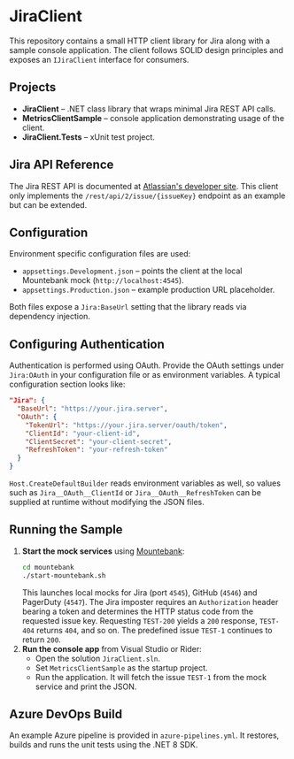 # JiraClient

This repository contains a small HTTP client library for Jira along with a sample console application. The client follows SOLID design principles and exposes an `IJiraClient` interface for consumers.

## Projects

- **JiraClient** – .NET class library that wraps minimal Jira REST API calls.
- **MetricsClientSample** – console application demonstrating usage of the client.
- **JiraClient.Tests** – xUnit test project.

## Jira API Reference

The Jira REST API is documented at [Atlassian's developer site](https://developer.atlassian.com/cloud/jira/platform/rest/v2/intro/). This client only implements the `/rest/api/2/issue/{issueKey}` endpoint as an example but can be extended.

## Configuration

Environment specific configuration files are used:

- `appsettings.Development.json` – points the client at the local Mountebank mock (`http://localhost:4545`).
- `appsettings.Production.json` – example production URL placeholder.

Both files expose a `Jira:BaseUrl` setting that the library reads via dependency injection.

## Configuring Authentication

Authentication is performed using OAuth. Provide the OAuth settings under
`Jira:OAuth` in your configuration file or as environment variables. A typical
configuration section looks like:

```json
"Jira": {
  "BaseUrl": "https://your.jira.server",
  "OAuth": {
    "TokenUrl": "https://your.jira.server/oauth/token",
    "ClientId": "your-client-id",
    "ClientSecret": "your-client-secret",
    "RefreshToken": "your-refresh-token"
  }
}
```

`Host.CreateDefaultBuilder` reads environment variables as well, so values such
as `Jira__OAuth__ClientId` or `Jira__OAuth__RefreshToken` can be supplied at
runtime without modifying the JSON files.

## Running the Sample

1. **Start the mock services** using [Mountebank](http://www.mbtest.org/):
   ```bash
   cd mountebank
   ./start-mountebank.sh
   ```
   This launches local mocks for Jira (port `4545`), GitHub (`4546`) and
   PagerDuty (`4547`). The Jira imposter requires an `Authorization` header
   bearing a token and determines the HTTP status code from the requested issue
   key. Requesting `TEST-200` yields a `200` response, `TEST-404` returns `404`,
   and so on. The predefined issue `TEST-1` continues to return `200`.
2. **Run the console app** from Visual Studio or Rider:
   - Open the solution `JiraClient.sln`.
   - Set `MetricsClientSample` as the startup project.
   - Run the application. It will fetch the issue `TEST-1` from the mock service and print the JSON.

## Azure DevOps Build

An example Azure pipeline is provided in `azure-pipelines.yml`. It restores, builds and runs the unit tests using the .NET 8 SDK.

